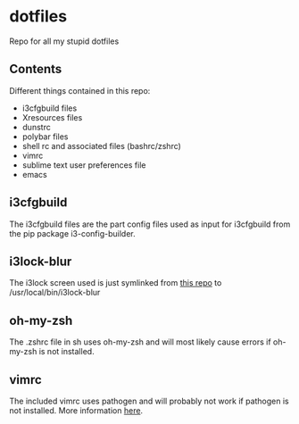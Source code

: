 # dotfiles
Repo for all my stupid dotfiles

## Contents
Different things contained in this repo:

* i3cfgbuild files
* Xresources files
* dunstrc
* polybar files
* shell rc and associated files (bashrc/zshrc)
* vimrc
* sublime text user preferences file
* emacs

## i3cfgbuild
The i3cfgbuild files are the part config files used as input for i3cfgbuild from the pip package i3-config-builder.

## i3lock-blur
The i3lock screen used is just symlinked from [this repo](https://github.com/brileb73/i3lock-blur) to /usr/local/bin/i3lock-blur

## oh-my-zsh
The .zshrc file in sh uses oh-my-zsh and will most likely cause errors if oh-my-zsh is not installed.

## vimrc
The included vimrc uses pathogen and will probably not work if pathogen is not installed. More information [here](vim/README.md).

